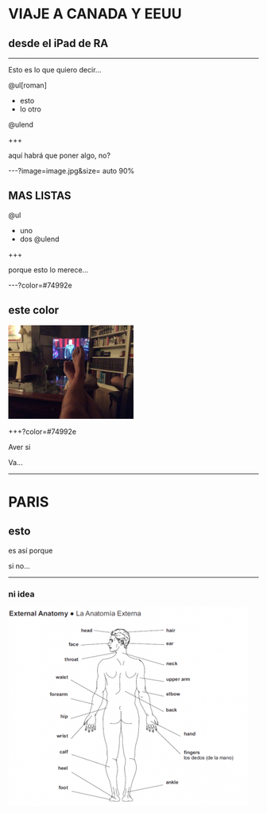 # VIAJE A CANADA Y EEUU

## desde el iPad de RA

---
Esto es lo que quiero decir...

@ul[roman]

- esto
- lo otro

@ulend

+++

aquí habrá que poner algo, no?

---?image=image.jpg&size= auto 90%

## MAS LISTAS

@ul
- uno
- dos
@ulend

+++

porque esto lo merece...

---?color=#74992e

## este color

<img src="image.jpg" width="50%">

+++?color=#74992e

Aver si

Va...


---
# PARIS

## esto

es así porque

si  no...

---

### ni idea
![](https://github.com/valdentro/canada/blob/master/anatomia_externa_blanco_2.png)
